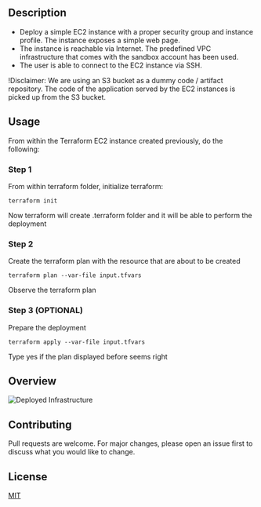 ## Description

- Deploy a simple EC2 instance with a proper security group and instance profile. The instance exposes a simple web page.
- The instance is reachable via Internet. The predefined VPC infrastructure that comes with the sandbox account has been used.
- The user is able to connect to the EC2 instance via SSH.

!Disclaimer: We are using an S3 bucket as a dummy code / artifact repository. The code of the application served by the EC2 instances is picked up from the S3 bucket.

## Usage

From within the Terraform EC2 instance created previously, do the following:

### Step 1

From within terraform folder, initialize terraform:

```terraform init```

Now terraform will create .terraform folder and it will be able to perform the deployment

### Step 2

Create the terraform plan with the resource that are about to be created

```terraform plan --var-file input.tfvars```

Observe the terraform plan 


### Step 3 (OPTIONAL)

Prepare the deployment

```terraform apply --var-file input.tfvars```

Type yes if the plan displayed before seems right

## Overview

![Deployed Infrastructure](../../images/simple_ec2.png?raw=true "SSM Infrastructure")

## Contributing

Pull requests are welcome. For major changes, please open an issue first to discuss what you would like to change.

## License
[MIT](https://choosealicense.com/licenses/mit/)